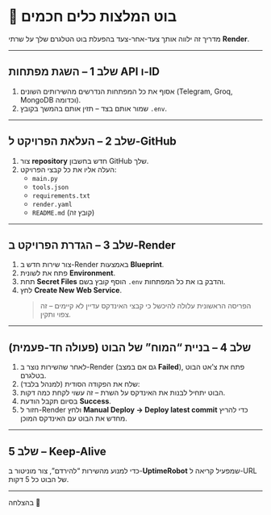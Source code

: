 #  🤖 בוט המלצות כלים חכמים

מדריך זה ילווה אותך צעד-אחר-צעד בהפעלת בוט הטלגרם שלך על שרתי **Render**.

---

## שלב 1 – השגת מפתחות API ו-ID  
1. אסוף את כל המפתחות הנדרשים מהשירותים השונים (Telegram, Groq, MongoDB וכדומה).  
2. שמור אותם בצד – תזין אותם בהמשך בקובץ `.env`.

---

## שלב 2 – העלאת הפרויקט ל-GitHub  
1. צור **repository** חדש בחשבון GitHub שלך.  
2. העלה אליו את כל קבצי הפרויקט:  
   * `main.py`  
   * `tools.json`  
   * `requirements.txt`  
   * `render.yaml`  
   * `README.md` (קובץ זה)

---

## שלב 3 – הגדרת הפרויקט ב-Render  
1. צור שירות חדש ב-Render באמצעות **Blueprint**.  
2. פתח את לשונית **Environment**.  
3. תחת **Secret Files** הוסף קובץ בשם `.env` והדבק בו את כל המפתחות.  
4. לחץ **Create New Web Service**.  
   > הפריסה הראשונית עלולה להיכשל כי קבצי האינדקס עדיין לא קיימים – זה צפוי ותקין.

---

## שלב 4 – בניית “המוח” של הבוט (פעולה חד-פעמית)  
1. לאחר שהשירות נוצר ב-Render (גם אם במצב **Failed**), פתח את צ’אט הבוט בטלגרם.  
2. שלח את הפקודה הסודית (למנהל בלבד):
3. הבוט יתחיל לבנות את האינדקס על השרת – זה עשוי לקחת כמה דקות.  
4. בסיום תקבל הודעת **Success**.  
5. חזור ל-Render ולחץ **Manual Deploy → Deploy latest commit** כדי להריץ מחדש את הבוט עם האינדקס המוכן.

---

## שלב 5 – Keep-Alive  
כדי למנוע מהשירות “להירדם”, צור מוניטור ב-**UptimeRobot** שמפעיל קריאה ל-URL של הבוט כל 5 דקות.

---

בהצלחה 🚀
```0
